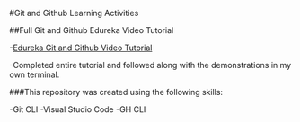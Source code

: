 #Git and Github Learning Activities

##Full Git and Github Edureka Video Tutorial

-[Edureka Git and Github Video Tutorial](https://www.youtube.com/live/KMOmw19ZCGs?si=cSY36aYlFqQ4OJ3H)

-Completed entire tutorial and followed along with the demonstrations in my own terminal.






###This repository was created using the following skills:

-Git CLI
-Visual Studio Code
-GH CLI

